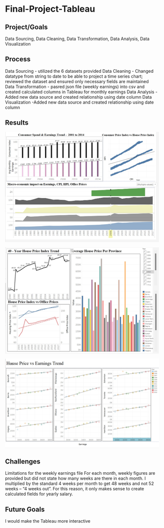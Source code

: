 # Final-Project-Tableau

## Project/Goals
Data Sourcing, Data Cleaning, Data Transformation, Data Analysis, Data Visualization

## Process
Data Sourcing - utilized the 6 datasets provided
Data Cleaning - Changed datatype from string to date to be able to project a time series chart; reviewed the dataset and ensured only necessary fields are maintained
Data Transformation - pasred json file (weekly earnings) into csv and created calculated columns in Tableau for monthly earnings
Data Analysis - Added new data source and created relationship using date column
Data Visualization -Added new data source and created relationship using date column

## Results

![Alt Text](https://github.com/Sarah-Data/LHL-Data-Visualization-and-Dashboards-with-Tableau/blob/main/CPI%20vs%20HPI.jpg)

![Alt Text](https://github.com/Sarah-Data/LHL-Data-Visualization-and-Dashboards-with-Tableau/blob/main/House%20Price%20Trend.jpg)

![Alt Text]( https://github.com/Sarah-Data/LHL-Data-Visualization-and-Dashboards-with-Tableau/blob/main/House%20Price%20vs%20Earnings%20Trend.jpg)

## Challenges 
Limitations for the weekly earnings file
For each month, weekly figures are provided but did not state how many weeks are there in each month. I multiplied by the standard 4 weeks per month to get 48 weeks and not 52 weeks – “4 weeks out”. For this reason, it only makes sense to create calculated fields for yearly salary. 

## Future Goals
I would make the Tableau more interactive
